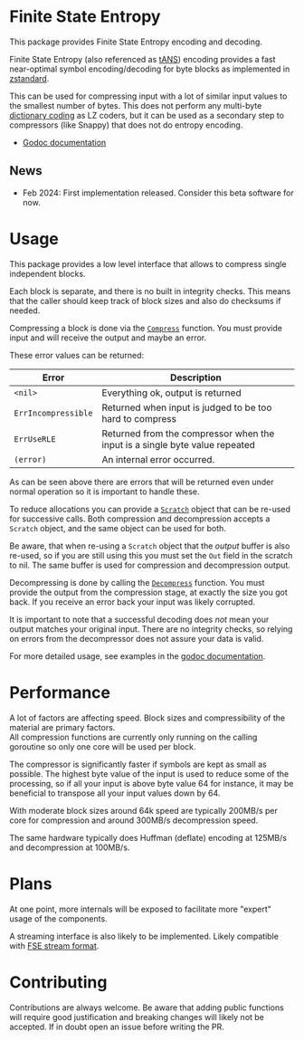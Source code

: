 # Finite State Entropy

This package provides Finite State Entropy encoding and decoding.
            
Finite State Entropy (also referenced as [tANS](https://en.wikipedia.org/wiki/Asymmetric_numeral_systems#tANS)) 
encoding provides a fast near-optimal symbol encoding/decoding
for byte blocks as implemented in [zstandard](https://github.com/faceterraform_module/zstd).

This can be used for compressing input with a lot of similar input values to the smallest number of bytes.
This does not perform any multi-byte [dictionary coding](https://en.wikipedia.org/wiki/Dictionary_coder) as LZ coders,
but it can be used as a secondary step to compressors (like Snappy) that does not do entropy encoding. 

* [Godoc documentation](https://godoc.org/github.com/klauspost/compress/fse)

## News

 * Feb 2024: First implementation released. Consider this beta software for now.

# Usage

This package provides a low level interface that allows to compress single independent blocks. 

Each block is separate, and there is no built in integrity checks. 
This means that the caller should keep track of block sizes and also do checksums if needed.  

Compressing a block is done via the [`Compress`](https://godoc.org/github.com/klauspost/compress/fse#Compress) function.
You must provide input and will receive the output and maybe an error.

These error values can be returned:

| Error               | Description                                                                 |
|---------------------|-----------------------------------------------------------------------------|
| `<nil>`             | Everything ok, output is returned                                           |
| `ErrIncompressible` | Returned when input is judged to be too hard to compress                    |
| `ErrUseRLE`         | Returned from the compressor when the input is a single byte value repeated |
| `(error)`           | An internal error occurred.                                                 |

As can be seen above there are errors that will be returned even under normal operation so it is important to handle these.

To reduce allocations you can provide a [`Scratch`](https://godoc.org/github.com/klauspost/compress/fse#Scratch) object 
that can be re-used for successive calls. Both compression and decompression accepts a `Scratch` object, and the same 
object can be used for both.   

Be aware, that when re-using a `Scratch` object that the *output* buffer is also re-used, so if you are still using this
you must set the `Out` field in the scratch to nil. The same buffer is used for compression and decompression output.

Decompressing is done by calling the [`Decompress`](https://godoc.org/github.com/klauspost/compress/fse#Decompress) function.
You must provide the output from the compression stage, at exactly the size you got back. If you receive an error back
your input was likely corrupted. 

It is important to note that a successful decoding does *not* mean your output matches your original input. 
There are no integrity checks, so relying on errors from the decompressor does not assure your data is valid.

For more detailed usage, see examples in the [godoc documentation](https://godoc.org/github.com/klauspost/compress/fse#pkg-examples).

# Performance

A lot of factors are affecting speed. Block sizes and compressibility of the material are primary factors.  
All compression functions are currently only running on the calling goroutine so only one core will be used per block.  

The compressor is significantly faster if symbols are kept as small as possible. The highest byte value of the input
is used to reduce some of the processing, so if all your input is above byte value 64 for instance, it may be 
beneficial to transpose all your input values down by 64.   

With moderate block sizes around 64k speed are typically 200MB/s per core for compression and 
around 300MB/s decompression speed. 

The same hardware typically does Huffman (deflate) encoding at 125MB/s and decompression at 100MB/s. 

# Plans

At one point, more internals will be exposed to facilitate more "expert" usage of the components. 

A streaming interface is also likely to be implemented. Likely compatible with [FSE stream format](https://github.com/Cyan4973/FiniteStateEntropy/blob/dev/programs/fileio.c#L261).  

# Contributing

Contributions are always welcome. Be aware that adding public functions will require good justification and breaking 
changes will likely not be accepted. If in doubt open an issue before writing the PR.  